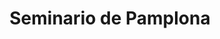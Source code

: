 ---
title: Seminario de Pamplona
layout: home
description: Dios te sueña a lo grande. ¿Y tú? ¿Cómo te sueñas?
image: /media/videos2025.png
redirect: ''
---